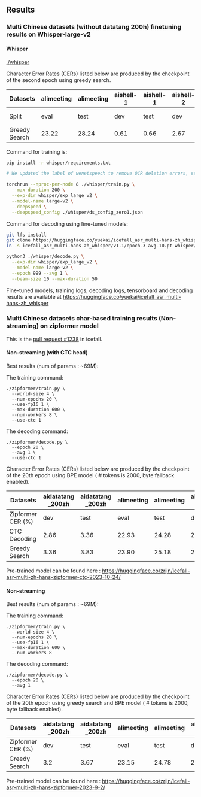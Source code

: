 ## Results

### Multi Chinese datasets (without datatang 200h) finetuning results on Whisper-large-v2
#### Whisper
[./whisper](./whisper)

Character Error Rates (CERs) listed below are produced by the checkpoint of the second epoch using greedy search.

| Datasets | alimeeting | alimeeting | aishell-1 | aishell-1 | aishell-2 | aishell-2 | aishell-4 | magicdata | magicdata | kespeech-asr | kespeech-asr | kespeech-asr | WenetSpeech  |
|--------------------------------|-------------------|--------------|----------------|-------------|------------------|-------------|------------------|------------------|-------------|-----------------------|-----------------------|-------------|-------------------|
|  Split |           eval| test | dev | test | dev| test | test      | dev| test | dev phase1 | dev phase2 | test | test meeting |
| Greedy Search |  23.22 | 28.24 | 0.61 | 0.66 | 2.67 | 2.80 | 16.61 | 2.56 | 2.21 | 4.73 | 1.90 | 5.98 |                    8.13 |

Command for training is:
```bash
pip install -r whisper/requirements.txt

# We updated the label of wenetspeech to remove OCR deletion errors, see https://github.com/wenet-e2e/WenetSpeech/discussions/54

torchrun --nproc-per-node 8 ./whisper/train.py \
  --max-duration 200 \
  --exp-dir whisper/exp_large_v2 \
  --model-name large-v2 \
  --deepspeed \
  --deepspeed_config ./whisper/ds_config_zero1.json
```

Command for decoding using fine-tuned models:
```bash
git lfs install
git clone https://huggingface.co/yuekai/icefall_asr_multi-hans-zh_whisper
ln -s icefall_asr_multi-hans-zh_whisper/v1.1/epoch-3-avg-10.pt whisper/exp_large_v2/epoch-999.pt

python3 ./whisper/decode.py \
  --exp-dir whisper/exp_large_v2 \
  --model-name large-v2 \
  --epoch 999 --avg 1 \
  --beam-size 10 --max-duration 50
```

Fine-tuned models, training logs, decoding logs, tensorboard and decoding results
are available at
<https://huggingface.co/yuekai/icefall_asr_multi-hans-zh_whisper>


### Multi Chinese datasets char-based training results (Non-streaming) on zipformer model

This is the [pull request #1238](https://github.com/k2-fsa/icefall/pull/1238) in icefall.

#### Non-streaming (with CTC head)

Best results (num of params : ~69M):

The training command:

```
./zipformer/train.py \
  --world-size 4 \
  --num-epochs 20 \
  --use-fp16 1 \
  --max-duration 600 \
  --num-workers 8 \
  --use-ctc 1
```

The decoding command:

```
./zipformer/decode.py \
  --epoch 20 \
  --avg 1 \
  --use-ctc 1
```

Character Error Rates (CERs) listed below are produced by the checkpoint of the 20th epoch using BPE model ( # tokens is 2000, byte fallback enabled).

| Datasets | aidatatang _200zh | aidatatang _200zh | alimeeting | alimeeting | aishell-1 | aishell-1 | aishell-2 | aishell-2 | aishell-4 | magicdata | magicdata | kespeech-asr | kespeech-asr | kespeech-asr | WenetSpeech | WenetSpeech | WenetSpeech |
|--------------------------------|------------------------------|-------------|-------------------|--------------|----------------|-------------|------------------|-------------|------------------|------------------|-------------|-----------------------|-----------------------|-------------|--------------------|-------------------------|---------------------|
|  Zipformer  CER   (%) | dev | test | eval | test | dev | test | dev | test | test | dev | test | dev phase1 | dev phase2 | test | dev | test meeting | test net |
| CTC Decoding | 2.86 | 3.36 | 22.93 | 24.28 | 2.05 | 2.27 | 3.33 | 3.82 | 15.45 | 3.49 | 2.77 | 6.90 | 2.85 | 8.29 | 9.41 | 6.92 | 8.57 |
| Greedy Search   | 3.36 | 3.83 | 23.90 | 25.18 | 2.77 | 3.08 | 3.70 | 4.04 | 16.13 | 3.77 | 3.15 | 6.88 | 3.14 | 8.08 | 9.04 | 7.19 | 8.17 |

Pre-trained model can be found here : https://huggingface.co/zrjin/icefall-asr-multi-zh-hans-zipformer-ctc-2023-10-24/

#### Non-streaming

Best results (num of params : ~69M):

The training command:

```
./zipformer/train.py \
  --world-size 4 \
  --num-epochs 20 \
  --use-fp16 1 \
  --max-duration 600 \
  --num-workers 8
```

The decoding command:

```
./zipformer/decode.py \
  --epoch 20 \
  --avg 1
```

Character Error Rates (CERs) listed below are produced by the checkpoint of the 20th epoch using greedy search and BPE model ( # tokens is 2000, byte fallback enabled).

| Datasets | aidatatang _200zh | aidatatang _200zh | alimeeting | alimeeting | aishell-1 | aishell-1 | aishell-2 | aishell-2 | aishell-4 | magicdata | magicdata | kespeech-asr | kespeech-asr | kespeech-asr | WenetSpeech | WenetSpeech | WenetSpeech |
|--------------------------------|------------------------------|-------------|-------------------|--------------|----------------|-------------|------------------|-------------|------------------|------------------|-------------|-----------------------|-----------------------|-------------|--------------------|-------------------------|---------------------|
| Zipformer CER   (%) | dev | test | eval| test | dev | test | dev| test | test | dev| test | dev phase1 | dev phase2 | test | dev | test meeting | test net |
| Greedy Search | 3.2 | 3.67 | 23.15 | 24.78 | 2.91 | 3.04 | 3.59 | 4.03 | 15.68 | 3.68 | 3.12 | 6.69 | 3.19 | 8.01 | 9.32 | 7.05 | 8.78 |


Pre-trained model can be found here : https://huggingface.co/zrjin/icefall-asr-multi-zh-hans-zipformer-2023-9-2/
